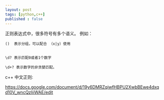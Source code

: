 ```yaml
---
layout: post
tags: [python,c++]
published : false
---
```



正则表达式中，很多符号有多个语义。
例如：   
```
()  表示分组，可以配合 （x|y）使用


\d? 表示匹配0或者1个数字

\d+? 表示数字的非贪婪匹配。
```


c++ 中文正则:

https://docs.google.com/document/d/19y6DMRZqiwfHBPU2XwbBEwe4dxqd10V_wncQzIiiWAE/edit




